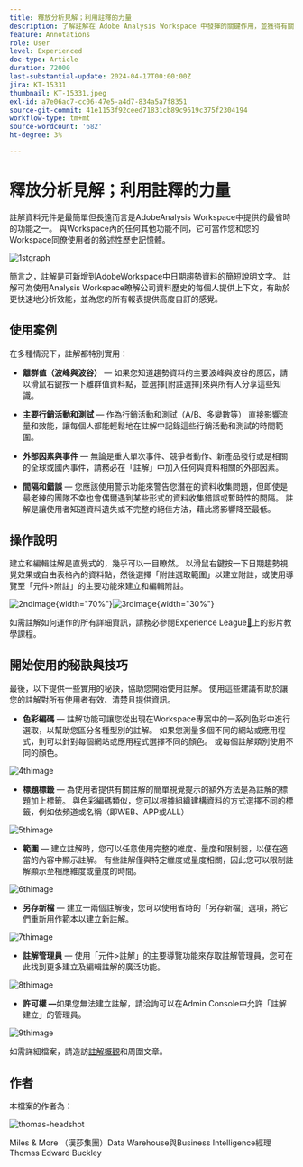 ```yaml
---
title: 釋放分析見解；利用註釋的力量
description: 了解註解在 Adob​​e Analysis Workspace 中發揮的關鍵作用，並獲得有關善加使用註解的實用技巧。將您的資料瞭解與共同作業提升到新的高度，在此過程中擷取更豐富的分析見解。
feature: Annotations
role: User
level: Experienced
doc-type: Article
duration: 72000
last-substantial-update: 2024-04-17T00:00:00Z
jira: KT-15331
thumbnail: KT-15331.jpeg
exl-id: a7e06ac7-cc06-47e5-a4d7-834a5a7f8351
source-git-commit: 41e1153f92ceed71831cb89c9619c375f2304194
workflow-type: tm+mt
source-wordcount: '682'
ht-degree: 3%

---
```


# 釋放分析見解；利用註釋的力量

註解資料元件是最簡單但長遠而言是AdobeAnalysis Workspace中提供的最省時的功能之一。 與Workspace內的任何其他功能不同，它可當作您和您的Workspace同僚使用者的敘述性歷史記憶體。

![1stgraph](assets/1stgraph.png)

簡言之，註解是可新增到AdobeWorkspace中日期趨勢資料的簡短說明文字。 註解可為使用Analysis Workspace瞭解公司資料歷史的每個人提供上下文，有助於更快速地分析效能，並為您的所有報表提供高度自訂的感覺。

## 使用案例

在多種情況下，註解都特別實用：

- **離群值（波峰與波谷）** — 如果您知道趨勢資料的主要波峰與波谷的原因，請以滑鼠右鍵按一下離群值資料點，並選擇[附註選擇]來與所有人分享這些知識。

- **主要行銷活動和測試** — 作為行銷活動和測試（A/B、多變數等） 直接影響流量和效能，讓每個人都能輕鬆地在註解中記錄這些行銷活動和測試的時間範圍。

- **外部因素與事件** — 無論是重大單次事件、競爭者動作、新產品發行或是相關的全球或國內事件，請務必在「註解」中加入任何與資料相關的外部因素。

- **間隔和錯誤** — 您應該使用警示功能來警告您潛在的資料收集問題，但即使是最老練的團隊不幸也會偶爾遇到某些形式的資料收集錯誤或暫時性的間隔。 註解是讓使用者知道資料遺失或不完整的絕佳方法，藉此將影響降至最低。

## 操作說明

建立和編輯註解是直覺式的，幾乎可以一目瞭然。 以滑鼠右鍵按一下日期趨勢視覺效果或自由表格內的資料點，然後選擇「附註選取範圍」以建立附註，或使用導覽至「元件>附註」的主要功能來建立和編輯附註。

![2ndimage](assets/2ndimage.png){width="70%"}![3rdimage](assets/3rdimage.png){width="30%"}


如需註解如何運作的所有詳細資訊，請務必參閱Experience League[&#128279;](https://experienceleague.adobe.com/en/docs/analytics-learn/tutorials/analysis-workspace/navigating-workspace-projects/annotations-in-analysis-workspace)上的影片教學課程。

## 開始使用的秘訣與技巧

最後，以下提供一些實用的秘訣，協助您開始使用註解。  使用這些建議有助於讓您的註解對所有使用者有效、清楚且提供資訊。

- **色彩編碼** — 註解功能可讓您從出現在Workspace專案中的一系列色彩中進行選取，以幫助您區分各種型別的註解。 如果您測量多個不同的網站或應用程式，則可以針對每個網站或應用程式選擇不同的顏色。 或每個註解類別使用不同的顏色。

![4thimage](assets/4thimage.png)

- **標題標籤** — 為使用者提供有關註解的簡單視覺提示的額外方法是為註解的標題加上標籤。 與色彩編碼類似，您可以根據組織建構資料的方式選擇不同的標籤，例如依頻道或名稱（即WEB、APP或ALL）

![5thimage](assets/5thimage.png)

- **範圍** — 建立註解時，您可以任意使用完整的維度、量度和限制器，以便在適當的內容中顯示註解。 有些註解僅與特定維度或量度相關，因此您可以限制註解顯示至相應維度或量度的時間。

![6thimage](assets/6thimage.png)

- **另存新檔** — 建立一兩個註解後，您可以使用省時的「另存新檔」選項，將它們重新用作範本以建立新註解。

![7thimage](assets/7thimage.png)

- **註解管理員** — 使用「元件>註解」的主要導覽功能來存取註解管理員，您可在此找到更多建立及編輯註解的廣泛功能。

![8thimage](assets/8thimage.png)


- **許可權 —**&#x200B;如果您無法建立註解，請洽詢可以在Admin Console中允許「註解建立」的管理員。

![9thimage](assets/9thimage.png)

如需詳細檔案，請造訪[註解概觀](https://experienceleague.adobe.com/en/docs/analytics/analyze/analysis-workspace/components/annotations/overview)和周圍文章。

## 作者

本檔案的作者為：

![thomas-headshot](assets/thomas-headshot.png)

Miles &amp; More （漢莎集團）Data Warehouse與Business Intelligence經理Thomas Edward Buckley
